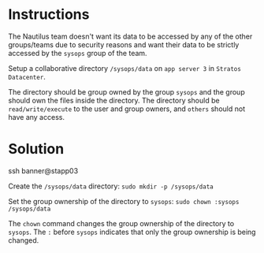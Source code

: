 # Instructions

The Nautilus team doesn't want its data to be accessed by any of the other groups/teams due to security reasons and want their data to be 
strictly accessed by the `sysops` group of the team.

Setup a collaborative directory `/sysops/data` on `app server 3` in `Stratos Datacenter`.

The directory should be group owned by the group `sysops` and the group should own the files inside the directory. The directory should be `read/write/execute` to the user and group owners, and `others` should not have any access.

# Solution

ssh banner@stapp03

Create the `/sysops/data` directory: `sudo mkdir -p /sysops/data`

Set the group ownership of the directory to `sysops`: `sudo chown :sysops /sysops/data`

The `chown` command changes the group ownership of the directory to `sysops`. The `:` before `sysops` indicates that only the group ownership is being changed.
